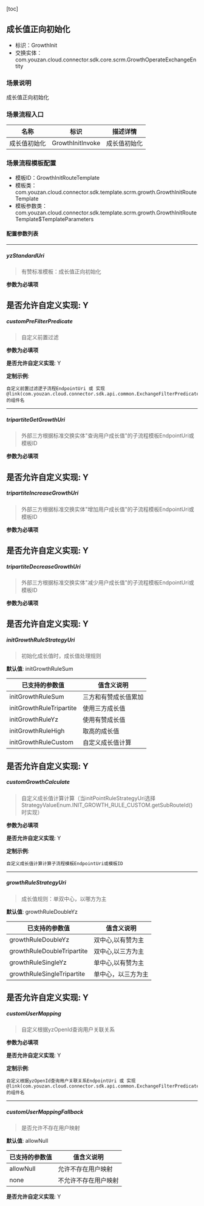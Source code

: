 [toc]

## 成长值正向初始化
- 标识：GrowthInit
- 交换实体：com.youzan.cloud.connector.sdk.core.scrm.GrowthOperateExchangeEntity
### 场景说明
成长值正向初始化
### 场景流程入口

名称 | 标识 | 描述详情
---|---|---
成长值初始化 | GrowthInitInvoke | 成长值初始化

### 场景流程模板配置
- 模板ID：GrowthInitRouteTemplate
- 模板类：com.youzan.cloud.connector.sdk.template.scrm.growth.GrowthInitRouteTemplate
- 模板参数类：com.youzan.cloud.connector.sdk.template.scrm.growth.GrowthInitRouteTemplate$TemplateParameters

#### 配置参数列表

---
##### yzStandardUri
> 有赞标准模板：成长值正向初始化

**参数为必填项**


**是否允许自定义实现**: Y
---
##### customPreFilterPredicate
> 自定义前置过滤

**参数为必填项**


**是否允许自定义实现**: Y

**定制示例**:
```
自定义前置过滤逻子流程EndpointUri 或 实现@link(com.youzan.cloud.connector.sdk.api.common.ExchangeFilterPredicate)的组件名
```
---
##### tripartiteGetGrowthUri
> 外部三方根据标准交换实体"查询用户成长值"的子流程模板EndpointUri或模板ID

**参数为必填项**


**是否允许自定义实现**: Y
---
##### tripartiteIncreaseGrowthUri
> 外部三方根据标准交换实体"增加用户成长值"的子流程模板EndpointUri或模板ID

**参数为必填项**


**是否允许自定义实现**: Y
---
##### tripartiteDecreaseGrowthUri
> 外部三方根据标准交换实体"减少用户成长值"的子流程模板EndpointUri或模板ID

**参数为必填项**


**是否允许自定义实现**: Y
---
##### initGrowthRuleStrategyUri
> 初始化成长值时，成长值处理规则

**默认值**: initGrowthRuleSum

已支持的参数值 | 值含义说明
---|---
initGrowthRuleSum | 三方和有赞成长值累加
initGrowthRuleTripartite | 使用三方成长值
initGrowthRuleYz | 使用有赞成长值
initGrowthRuleHigh | 取高的成长值
initGrowthRuleCustom | 自定义成长值计算

**是否允许自定义实现**: Y
---
##### customGrowthCalculate
> 自定义成长值计算计算（当initPointRuleStrategyUri选择StrategyValueEnum.INIT_GROWTH_RULE_CUSTOM.getSubRouteId()时实现）

**参数为必填项**


**是否允许自定义实现**: Y

**定制示例**:
```
自定义成长值计算计算子流程模板EndpointUri或模板ID
```
---
##### growthRuleStrategyUri
> 成长值规则：单双中心，以哪方为主

**默认值**: growthRuleDoubleYz

已支持的参数值 | 值含义说明
---|---
growthRuleDoubleYz | 双中心,以有赞为主
growthRuleDoubleTripartite | 双中心,以三方为主
growthRuleSingleYz | 单中心,以有赞为主
growthRuleSingleTripartite | 单中心，以三方为主

**是否允许自定义实现**: Y
---
##### customUserMapping
> 自定义根据yzOpenId查询用户关联关系

**参数为必填项**


**是否允许自定义实现**: Y

**定制示例**:
```
自定义根据yzOpenId查询用户关联关系EndpointUri 或 实现@link(com.youzan.cloud.connector.sdk.api.common.ExchangeFilterPredicate)的组件名
```
---
##### customUserMappingFallback
> 是否允许不存在用户映射

**默认值**: allowNull

已支持的参数值 | 值含义说明
---|---
allowNull | 允许不存在用户映射
none | 不允许不存在用户映射

**是否允许自定义实现**: Y

